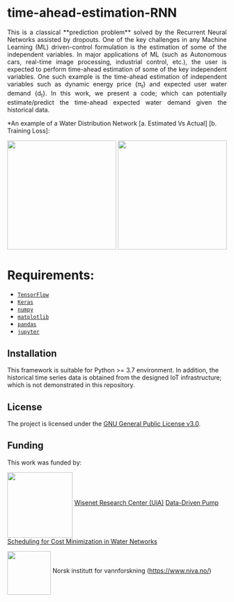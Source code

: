 
# time-ahead-estimation-RNN
<p align=justify>
This is a classical **prediction problem** solved by the Recurrent Neural Networks assisted by dropouts. One of the key challenges in any Machine Learning (ML) driven-control formulation is the estimation of some of the independent variables. In major applications of ML (such as Autonomous cars, real-time image processing, industrial control, etc.), the user is expected to perform time-ahead estimation of some of the key independent variables. One such example is the time-ahead estimation of independent variables such as dynamic energy price  {π<sub>t</sub>} and expected user water demand {d<sub>t</sub>}. In this work, we present a code; which can potentially estimate/predict the time-ahead expected water demand given the historical data. 

  
  *An example of a Water Distribution Network [a. Estimated Vs Actual] [b. Training Loss]:
<p float="left">
  <img src="docs/_images/Estimated_q_Flekkerøya.png" width="250" /> 
  <img src="docs/_images/MAE_Flekkerøya.png" width="250" />
</p>

# Requirements:
- [`TensorFlow`](https://www.tensorflow.org/)
- [`Keras`](https://keras.io/)
- [`numpy`](https://numpy.org/devdocs/)
- [`matplotlib`](https://matplotlib.org/)
- [`pandas`](https://pandas.pydata.org/)
- [`jupyter`](https://jupyter.org/)

## Installation
This framework is suitable for Python >= 3.7 environment. In addition, the historical time series data is obtained from the designed IoT infrastructure; which is not demonstrated in this repository.


## License
The project is licensed under the [GNU General Public License v3.0](https://www.gnu.org/licenses/gpl-3.0.en.html).


## Funding
This work was funded by:

<img align="middle" src="docs/images/uia-horizontal-with-name-Positive.jpg" width="150"> [Wisenet Research Center (UiA)](https://wisenet.uia.no/) 
[Data-Driven Pump Scheduling for Cost Minimization in Water Networks](https://ieeexplore.ieee.org/abstract/document/9551168)

<img align="middle" src="docs/images/_02_NIVA_transparent_stor (2).png" width="100"> Norsk institutt for vannforskning (https://www.niva.no/) 

